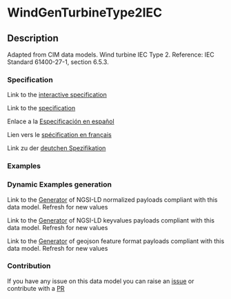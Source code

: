 # WindGenTurbineType2IEC

## Description 

Adapted from CIM data models. Wind turbine IEC Type 2.  Reference: IEC Standard 61400-27-1, section 6.5.3.
### Specification

Link to the [interactive specification](https://swagger.lab.fiware.org/?url=https://github.com/smart-data-models/dataModel.EnergyCIM/blob/master/WindGenTurbineType2IEC/swagger.yaml)

Link to the [specification](https://github.com/smart-data-models/dataModel.EnergyCIM/blob/master/WindGenTurbineType2IEC/doc/spec.md)

Enlace a la [Especificación en español](https://github.com/smart-data-models/dataModel.EnergyCIM/blob/master/WindGenTurbineType2IEC/doc/spec_ES.md)

Lien vers le [spécification en français](https://github.com/smart-data-models/dataModel.EnergyCIM/blob/master/WindGenTurbineType2IEC/doc/spec_FR.md)

Link zu der [deutchen Spezifikation](https://github.com/smart-data-models/dataModel.EnergyCIM/blob/master/WindGenTurbineType2IEC/doc/spec_DE.md)
### Examples
### Dynamic Examples generation

Link to the [Generator](https://smartdatamodels.org/extra/ngsi-ld_generator_v0.92.php?schemaUrl=https://raw.githubusercontent.com/smart-data-models/dataModel.EnergyCIM/master/WindGenTurbineType2IEC/schema.json&email=info@smartdatamodels.org) of NGSI-LD normalized payloads compliant with this data model. Refresh for new values

Link to the [Generator](https://smartdatamodels.org/extra/ngsi-ld_generator_keyvalues_v0.92.php?schemaUrl=https://raw.githubusercontent.com/smart-data-models/dataModel.EnergyCIM/master/WindGenTurbineType2IEC/schema.json&email=info@smartdatamodels.org) of NGSI-LD keyvalues payloads compliant with this data model. Refresh for new values

Link to the [Generator](https://smartdatamodels.org/extra/geojson_features_generator_v1.0.php?schemaUrl=https://raw.githubusercontent.com/smart-data-models/dataModel.EnergyCIM/master/WindGenTurbineType2IEC/schema.json&email=info@smartdatamodels.org) of geojson feature format payloads compliant with this data model. Refresh for new values
### Contribution

 If you have any issue on this data model you can raise an [issue](https://github.com/smart-data-models/dataModel.EnergyCIM/issues)  or contribute with a [PR](https://github.com/smart-data-models/dataModel.EnergyCIM/pulls)